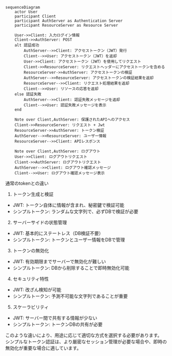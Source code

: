 ```mermaid
sequenceDiagram
    actor User
    participant Client
    participant AuthServer as Authentication Server
    participant ResourceServer as Resource Server

    User->>Client: 入力ログイン情報
    Client->>AuthServer: POST
    alt 認証成功
        AuthServer-->>Client: アクセストークン（JWT）発行
        Client-->>User: アクセストークン（JWT）を返却
        User->>Client: アクセストークン（JWT）を使用してリクエスト
        Client->>ResourceServer: リクエストヘッダーにアクセストークンを含める
        ResourceServer->>AuthServer: アクセストークンの検証
        AuthServer-->>ResourceServer: アクセストークンの検証結果を返却
        ResourceServer-->>Client: リクエスト処理結果を返却
        Client-->>User: リソースの応答を返却
    else 認証失敗
        AuthServer-->>Client: 認証失敗メッセージを返却
        Client-->>User: 認証失敗メッセージを表示
    end
    
    Note over Client,AuthServer: 保護されたAPIへのアクセス
    Client->>ResourceServer: リクエスト + Jwt
    ResourceServer->>AuthServer: トークン検証
    AuthServer-->>ResourceServer: ユーザー情報
    ResourceServer-->>Client: APIレスポンス

    Note over Client,AuthServer: ログアウト
    User->>Client: ログアウトリクエスト
    Client->>AuthServer: ログアウトリクエスト
    AuthServer-->>Client: ログアウト確認メッセージ
    Client-->>User: ログアウト確認メッセージ表示

```

通常のtokenとの違い

1. トークン生成と検証
- JWT: トークン自体に情報が含まれ、秘密鍵で検証可能
- シンプルトークン: ランダムな文字列で、必ずDBで検証が必要

2. サーバーサイドの状態管理
- JWT: 基本的にステートレス（DB検証不要）
- シンプルトークン: トークンとユーザー情報をDBで管理

3. トークンの無効化
- JWT: 有効期限までサーバーで無効化が難しい
- シンプルトークン: DBから削除することで即時無効化可能

4. セキュリティ特性
- JWT: 改ざん検知が可能
- シンプルトークン: 予測不可能な文字列であることが重要

5. スケーラビリティ
- JWT: サーバー間で共有する情報が少ない
- シンプルトークン: トークンDBの共有が必要

このような違いにより、用途に応じて適切な方式を選択する必要があります。<br>シンプルなトークン認証は、より厳密なセッション管理が必要な場合や、即時の無効化が重要な場合に適しています。